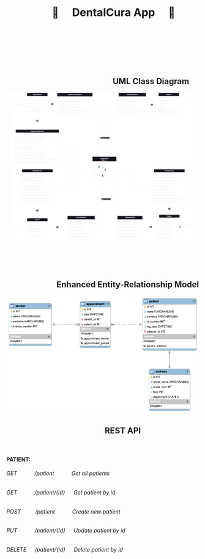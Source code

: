 # &emsp;&emsp;&emsp;&emsp; :hospital: &emsp;DentalCura App &emsp;:hospital:
<br/><br/><br/><br/><br/><br/>


## &emsp;&emsp;&emsp;&emsp;&emsp;&emsp;&emsp;&emsp;&emsp;&emsp;&emsp;&emsp;&emsp; UML Class Diagram
![UML](uml.drawio.png)
<br/><br/><br/><br/>

## &emsp;&emsp;&emsp;&emsp;&emsp;&emsp; Enhanced Entity-Relationship Model
![Enhanced entity-relationship model](eer_diagram.png)



## &emsp;&emsp;&emsp;&emsp;&emsp;&emsp;&emsp;&emsp;&emsp;&emsp;&emsp;&emsp; REST API
<br/>

#### PATIENT:
###### GET $~~~~~$ &emsp; /patient $~~~~~$ &emsp; Get all patients
###### GET $~~~~~$ &emsp; /patient/{id} &emsp; Get patient by id
###### POST $~~~$ &emsp; /patient $~~~~~$ &emsp; Create new patient
###### PUT $~~~~~$ &emsp; /patient/{id} &emsp; Update patient by id
###### DELETE &emsp; /patient/{id} &emsp; Delete patient by id